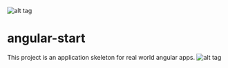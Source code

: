 ![alt tag](http://angularjs.org/img/AngularJS-large.png)

angular-start
=============

This project is an application skeleton for real world angular apps.
![alt tag](http://url/to/img.png)
